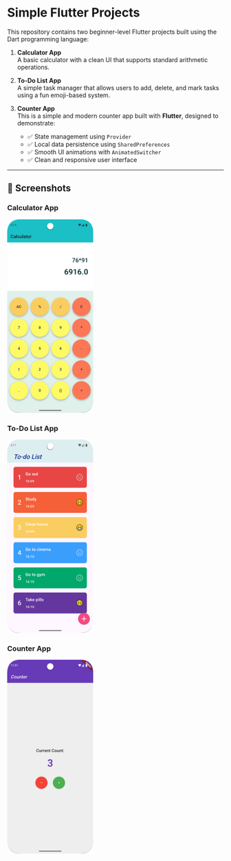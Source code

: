 # Simple Flutter Projects

This repository contains two beginner-level Flutter projects built using the Dart programming language:

1. **Calculator App**  
   A basic calculator with a clean UI that supports standard arithmetic operations.

2. **To-Do List App**  
   A simple task manager that allows users to add, delete, and mark tasks using a fun emoji-based system.

3. **Counter App**  
   This is a simple and modern counter app built with **Flutter**, designed to demonstrate:
   - ✅ State management using `Provider`
   - ✅ Local data persistence using `SharedPreferences`
   - ✅ Smooth UI animations with `AnimatedSwitcher`
   - ✅ Clean and responsive user interface
---

## 📱 Screenshots

### Calculator App
<img src="screenshot/calculator.png" alt="Calculator Screenshot" width="200"/>

### To-Do List App
<img src="screenshot/todo_list.png" alt="To-Do List Screenshot" width="200"/>

### Counter App
<img src="screenshot/counter.png" alt="To-Do List Screenshot" width="200"/>


